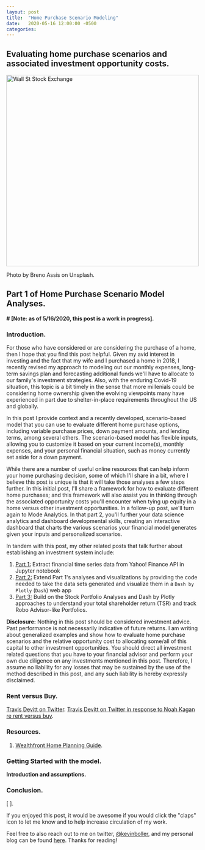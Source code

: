 ```yaml
---
layout: post
title:  "Home Purchase Scenario Modeling"
date:   2020-05-16 12:00:00 -0500
categories: 
---
```


## Evaluating home purchase scenarios and associated investment opportunity costs.

<img src="/assets/home_purchase_post/breno-assis-r3WAWU5Fi5Q-unsplash.jpg" alt="Wall St Stock Exchange" height="500"  style="width: 100%"> 

Photo by Breno Assis on Unsplash.


## Part 1 of Home Purchase Scenario Model Analyses.

**# [Note: as of 5/16/2020, this post is a work in progress].**

### Introduction.

For those who have considered or are considering the purchase of a home, then I hope that you find this post helpful. Given my avid interest in investing and the fact that my wife and I purchased a home in 2018, I recently revised my approach to modeling out our monthly expenses, long-term savings plan and forecasting additional funds we'll have to allocate to our family's investment strategies. Also, with the enduring Covid-19 situation, this topic is a bit timely in the sense that more millenials could be considering home ownership given the evolving viewpoints many have experienced in part due to shelter-in-place requirements throughout the US and globally.

In this post I provide context and a recently developed, scenario-based model that you can use to evaluate different home purchase options, including variable purchase prices, down payment amounts, and lending terms, among several others. The scenario-based model has flexible inputs, allowing you to customize it based on your current income(s), monthly expenses, and your personal financial situation, such as money currently set aside for a down payment.

While there are a number of useful online resources that can help inform your home purchasing decision, some of which I'll share in a bit, where I believe this post is unique is that it will take those analyses a few steps further. In this initial post, I'll share a framework for how to evaluate different home purchases; and this framework will also assist you in thinking through the associated opportunity costs you'll encounter when tying up equity in a home versus other investment opportunities. In a follow-up post, we'll turn again to Mode Analytics. In that part 2, you'll further your data science analytics and dashboard developmental skills, creating an interactive dashboard that charts the various scenarios your financial model generates given your inputs and personalized scenarios.

In tandem with this post, my other related posts that talk further about establishing an investment system include:
1. <a href="https://towardsdatascience.com/python-for-finance-stock-portfolio-analyses-6da4c3e61054" target="_blank">Part 1:</a> Extract financial time series data from Yahoo! Finance API in Jupyter notebook
1. <a href="https://towardsdatascience.com/python-for-finance-dash-by-plotly-ccf84045b8be" target="_blank">Part 2:</a> Extend Part 1's analyses and visualizations by providing the code needed to take the data sets generated and visualize them in a ``Dash by Plotly`` (``Dash``) web app
1. <a href="https://towardsdatascience.com/python-for-finance-dash-by-plotly-ccf84045b8be" target="_blank">Part 3:</a> Build on the Stock Portfolio Analyses and Dash by Plotly approaches to understand your total shareholder return (TSR) and track Robo Advisor-like Portfolios.

**Disclosure:** Nothing in this post should be considered investment advice. Past performance is not necessarily indicative of future returns. I am writing about generalized examples and show how to evaluate home purchase scenarios and the relative opportunity cost to allocating some/all of this capital to other investment opportunities. You should direct all investment related questions that you have to your financial advisor and perform your own due diligence on any investments mentioned in this post.  Therefore, I assume no liability for any losses that may be sustained by the use of the method described in this post, and any such liability is hereby expressly disclaimed.

### Rent versus Buy.

<a href="https://twitter.com/travisdevitt?lang=en" target="_blank">Travis Devitt on Twitter</a>.
<a href="https://twitter.com/travisdevitt/status/1106668029369290755" target="_blank">Travis Devitt on Twitter in response to Noah Kagan re rent versus buy</a>.


### Resources.

1. <a href="https://www.wealthfront.com/home-guide" target="_blank">Wealthfront Home Planning Guide</a>.


### Getting Started with the model.
**Introduction and assumptions.**




### Conclusion.
[ ].

If you enjoyed this post, it would be awesome if you would click the "claps" icon to let me know and to help increase circulation of my work.

Feel free to also reach out to me on twitter, <a href="https://twitter.com/kevinboller" target="_blank">@kevinboller</a>, and my personal blog can be found <a href="https://kdboller.github.io/" target="_blank">here</a>.  Thanks for reading!


